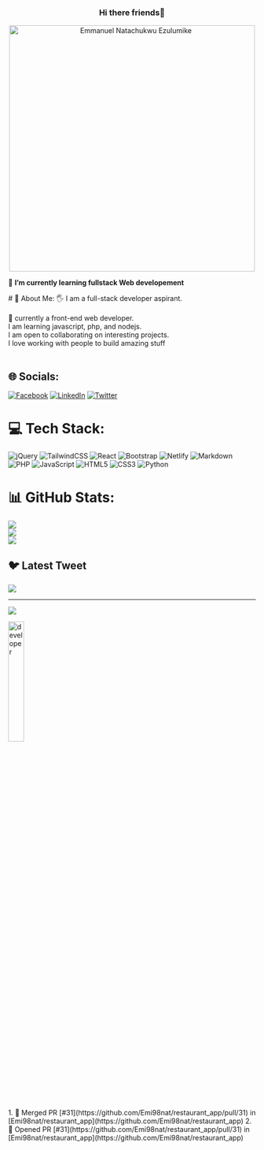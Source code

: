 <h3 align="center"> Hi there friends👋 </h3>
<p align="center"><img width="500px" src="https://user-images.githubusercontent.com/84425318/212542681-281209f9-a408-4c8b-9d73-0997cdf669a4.jpg" alt="Emmanuel Natachukwu Ezulumike"/></p>
<p>
 🌱 <b>I’m currently learning fullstack Web developement</b> <br/>
 <p>
 # 💫 About Me:
🖐 I am a full-stack developer aspirant.<br><br>🎀 currently a front-end web developer.<br>I am learning javascript, php, and nodejs.<br>I am open to collaborating on interesting projects.<br>I love working with people to build amazing stuff<br><br>


## 🌐 Socials:
[![Facebook](https://img.shields.io/badge/Facebook-%231877F2.svg?logo=Facebook&logoColor=white)](https://facebook.com/https://www.facebook.com/profile.php?id=1000678656736) [![LinkedIn](https://img.shields.io/badge/LinkedIn-%230077B5.svg?logo=linkedin&logoColor=white)](https://linkedin.com/in/https://www.linkedin.com/in/emmanuel-ezulumike-15b97b215) [![Twitter](https://img.shields.io/badge/Twitter-%231DA1F2.svg?logo=Twitter&logoColor=white)](https://twitter.com/https://twitter.com/EmmanityEzulum1) 

# 💻 Tech Stack:
![jQuery](https://img.shields.io/badge/jquery-%230769AD.svg?style=for-the-badge&logo=jquery&logoColor=white) ![TailwindCSS](https://img.shields.io/badge/tailwindcss-%2338B2AC.svg?style=for-the-badge&logo=tailwind-css&logoColor=white) ![React](https://img.shields.io/badge/react-%2320232a.svg?style=for-the-badge&logo=react&logoColor=%2361DAFB) ![Bootstrap](https://img.shields.io/badge/bootstrap-%23563D7C.svg?style=for-the-badge&logo=bootstrap&logoColor=white) ![Netlify](https://img.shields.io/badge/netlify-%23000000.svg?style=for-the-badge&logo=netlify&logoColor=#00C7B7) ![Markdown](https://img.shields.io/badge/markdown-%23000000.svg?style=for-the-badge&logo=markdown&logoColor=white) ![PHP](https://img.shields.io/badge/php-%23777BB4.svg?style=for-the-badge&logo=php&logoColor=white) ![JavaScript](https://img.shields.io/badge/javascript-%23323330.svg?style=for-the-badge&logo=javascript&logoColor=%23F7DF1E) ![HTML5](https://img.shields.io/badge/html5-%23E34F26.svg?style=for-the-badge&logo=html5&logoColor=white) ![CSS3](https://img.shields.io/badge/css3-%231572B6.svg?style=for-the-badge&logo=css3&logoColor=white) ![Python](https://img.shields.io/badge/python-3670A0?style=for-the-badge&logo=python&logoColor=ffdd54)
# 📊 GitHub Stats:
![](https://github-readme-stats.vercel.app/api?username=Emi98nat&theme=dark&hide_border=false&include_all_commits=false&count_private=false)<br/>
![](https://github-readme-streak-stats.herokuapp.com/?user=Emi98nat&theme=dark&hide_border=false)<br/>
![](https://github-readme-stats.vercel.app/api/top-langs/?username=Emi98nat&theme=dark&hide_border=false&include_all_commits=false&count_private=true&layout=compact)

## 🐦 Latest Tweet
[![](https://gtce.itsvg.in/api?username=https://twitter.com/EmmanityEzulum1)](https://github.com/VishwaGauravIn/github-twitter-card-embed)

---
[![](https://visitcount.itsvg.in/api?id=Emi98nat&icon=0&color=0)](https://visitcount.itsvg.in)

<!-- Proudly created with GPRM ( https://gprm.itsvg.in ) -->
 <p>
<img width="25%" src="https://user-images.githubusercontent.com/84425318/190880587-c5aea438-efab-4213-b56f-5961a6a723ee.gif" alt="developer"
"/>
</p>
<!--START_SECTION:activity-->
1. 🎉 Merged PR [#31](https://github.com/Emi98nat/restaurant_app/pull/31) in [Emi98nat/restaurant_app](https://github.com/Emi98nat/restaurant_app)
2. 💪 Opened PR [#31](https://github.com/Emi98nat/restaurant_app/pull/31) in [Emi98nat/restaurant_app](https://github.com/Emi98nat/restaurant_app)
<!--END_SECTION:activity-->
<!--
**Emi98nat/Emi98nat** is a ✨ _special_ ✨ repository because its `README.md` (this file) appears on your GitHub profile.

Here are some ideas to get you started:

- 🔭 I’m currently working on Restaurant app
- 🌱 I’m currently learning fullstack Web developement
- 👯 I’m looking to collaborate on ...
- 🤔 I’m looking for help with ...
- 💬 Ask me about ...
- 📫 How to reach me: ...
- 😄 Pronouns: ...
- ⚡ Fun fact: ...
-->

